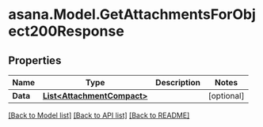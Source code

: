 
# asana.Model.GetAttachmentsForObject200Response

## Properties

Name | Type | Description | Notes
------------ | ------------- | ------------- | -------------
**Data** | [**List&lt;AttachmentCompact&gt;**](AttachmentCompact.md) |  | [optional] 

[[Back to Model list]](../README.md#documentation-for-models)
[[Back to API list]](../README.md#documentation-for-api-endpoints)
[[Back to README]](../README.md)

